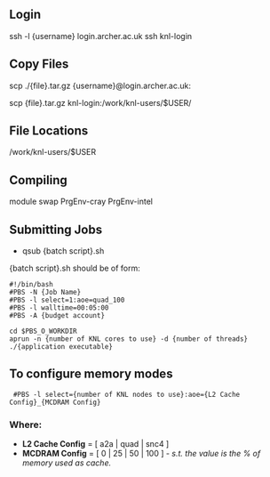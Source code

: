 ## Login
ssh -l {username} login.archer.ac.uk
ssh knl-login

## Copy Files
scp ./{file}.tar.gz {username}@login.archer.ac.uk:

scp {file}.tar.gz knl-login:/work/knl-users/$USER/

## File Locations
/work/knl-users/$USER

## Compiling
module swap PrgEnv-cray PrgEnv-intel


## Submitting Jobs
 * qsub {batch script}.sh

{batch script}.sh should be of form:

```
#!/bin/bash
#PBS -N {Job Name}
#PBS -l select=1:aoe=quad_100
#PBS -l walltime=00:05:00
#PBS -A {budget account}

cd $PBS_O_WORKDIR
aprun -n {number of KNL cores to use} -d {number of threads} ./{application executable}
```
## To configure memory modes
```
 #PBS -l select={number of KNL nodes to use}:aoe={L2 Cache Config}_{MCDRAM Config}
 ```
 ### Where:
  * __L2 Cache Config__ = [ a2a | quad | snc4 ]
  * __MCDRAM Config__   = [ 0 | 25 | 50 | 100 ] -  _s.t. the value is the % of memory used as cache._